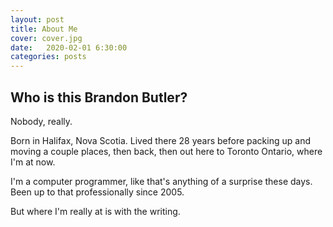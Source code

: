 ```yaml
---
layout: post
title: About Me
cover: cover.jpg
date:   2020-02-01 6:30:00
categories: posts
---
```


## Who is this Brandon Butler?

Nobody, really.

Born in Halifax, Nova Scotia. Lived there 28 years before packing up and moving a couple places, then back, then out here to Toronto Ontario, where I'm at now.

I'm a computer programmer, like that's anything of a surprise these days. Been up to that professionally since 2005.

But where I'm really at is with the writing.